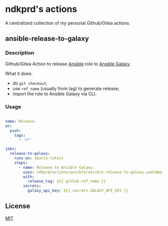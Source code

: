 # ndkprd's actions

A centralized collection of my personal Github/Gitea actions.

## ansible-release-to-galaxy

### Description

Github/Gitea Action to release [Ansible](https://ansible.com/) role to [Ansible Galaxy](https://galaxy.ansible.com).

What it does:
- do `git checkout`;
- use `ref_name` (usually from tag) to generate release;
- import the role to Ansible Galaxy via CLI.

### Usage

```yaml

name: Release.
on:
  push:
    tags:
      - 'v*'

jobs:
  release-to-galaxy:
    runs-on: ubuntu-latest
    steps:
      - name: Release to Ansible Galaxy.
        uses: ndkprd/actions/ansible/ansible-release-to-galaxy.yaml@main
        with:
          release_tag: ${{ github.ref_name }}
        secrets:
          galaxy_api_key: ${{ secrets.GALAXY_API_KEY }}

```

## License

[MIT](./LICENSE)

